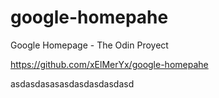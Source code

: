 # google-homepahe

Google Homepage - The Odin Proyect

https://github.com/xElMerYx/google-homepahe

asdasdasasasdasdasdasdasd